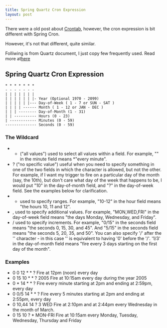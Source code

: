 ```yaml
---
title: Spring Quartz Cron Expression
layout: post
---
```


There were a old post about [Crontab](http://villim.github.io/cron-and-launchd), however, the cron expression is bit different with Spring Cron. 

However, it's not that different, quite similar.

Folliwing is from Quartz document, I just copy few frequently used. Read more at[here](http://www.quartz-scheduler.org/documentation/quartz-1.x/tutorials/crontrigger)

## Spring Quartz Cron Expression

```
* * * * * * *
- - - - - - -
| | | | | | |
| | | | | | |- Year (Optional 1970 - 2099) 
| | | | | |--- Day-of-Week ( 1 - 7 or SUN - SAT )
| | | | ------ Month ( 1 - 12 or JAN - DEC )
| | | -------- Day-of-Month (1 - 31)
| | ---------- Hours (0 - 23)
| ------------ Minutes (0 - 59)
-------------- Seconds (0 - 59)
```

### The Wildcard

* * ("all values")  used to select all values within a field. For example, "" in the minute field means *"every minute".
* ? ("no specific value")  useful when you need to specify something in one of the two fields in which the character is allowed, but not the other. For example, if I want my trigger to fire on a particular day of the month (say, the 10th), but don't care what day of the week that happens to be, I would put "10" in the day-of-month field, and "?" in the day-of-week field. See the examples below for clarification.
* -  used to specify ranges. For example, "10-12" in the hour field means "the hours 10, 11 and 12".
* ,  used to specify additional values. For example, "MON,WED,FRI" in the day-of-week field means "the days Monday, Wednesday, and Friday".
* /  used to specify increments. For example, "0/15" in the seconds field means "the seconds 0, 15, 30, and 45". And "5/15" in the seconds field means "the seconds 5, 20, 35, and 50". You can also specify '/' after the '' character - in this case '' is equivalent to having '0' before the '/'. '1/3' in the day-of-month field means "fire every 3 days starting on the first day of the month".

### Examples
* 0 0 12 * * ?	Fire at 12pm (noon) every day
* 0 15 10 * * ? 2005	Fire at 10:15am every day during the year 2005
* 0 * 14 * * ?	Fire every minute starting at 2pm and ending at 2:59pm, every day
* 0 0/5 14 * * ?	Fire every 5 minutes starting at 2pm and ending at 2:55pm, every day
* 0 10,44 14 ? 3 WED	Fire at 2:10pm and at 2:44pm every Wednesday in the month of March.
* 0 15 10 ? * MON-FRI	Fire at 10:15am every Monday, Tuesday, Wednesday, Thursday and Friday
